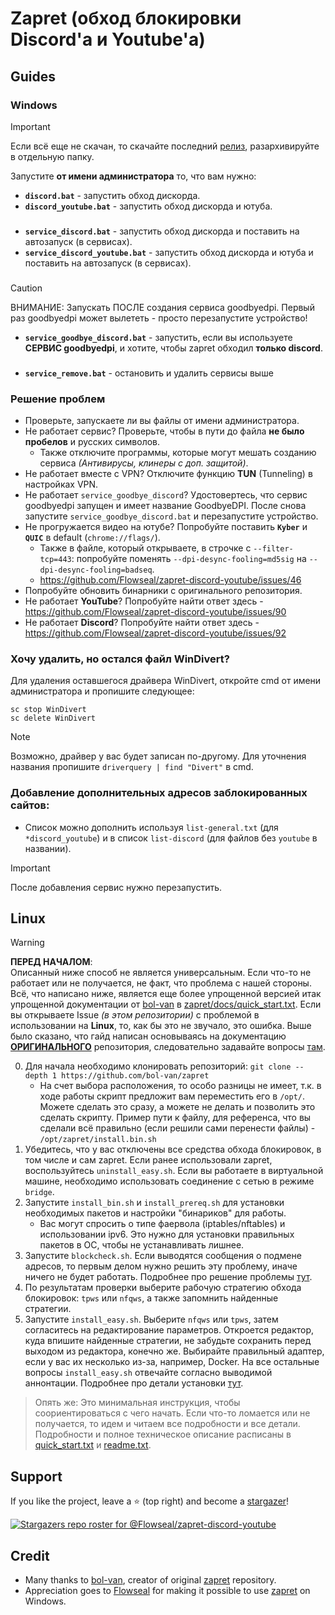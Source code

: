 # Zapret (обход блокировки Discord'а и Youtube'а)

## Guides
### Windows
> [!IMPORTANT]  
> Если всё еще не скачан, то скачайте последний [релиз](https://github.com/Flowseal/zapret-discord-youtube/releases), разархивируйте в отдельную папку.

Запустите **от имени администратора** то, что вам нужно:
- **`discord.bat`** - запустить обход дискорда.
- **`discord_youtube.bat`** - запустить обход дискорда и ютуба.
###
- **`service_discord.bat`** - запустить обход дискорда и поставить на автозапуск (в сервисах).
- **`service_discord_youtube.bat`** - запустить обход дискорда и ютуба и поставить на автозапуск (в сервисах).
###
> [!CAUTION]
> ВНИМАНИЕ: Запускать ПОСЛЕ создания сервиса goodbyedpi. Первый раз goodbyedpi может вылететь - просто перезапустите устройство!
- **`service_goodbye_discord.bat`** - запустить, если вы используете **СЕРВИС goodbyedpi**, и хотите, чтобы zapret обходил **только discord**.
###
- **`service_remove.bat`** - остановить и удалить сервисы выше

### Решение проблем
- Проверьте, запускаете ли вы файлы от имени администратора.
- Не работает сервис? Проверьте, чтобы в пути до файла **не было пробелов** и русских символов.
  * Также отключите программы, которые могут мешать созданию сервиса *(Антивирусы, клинеры с доп. защитой)*.
- Не работает вместе с VPN? Отключите функцию **TUN** (Tunneling) в настройках VPN.
- Не работает `service_goodbye_discord`? Удостовертесь, что сервис goodbyedpi запущен и имеет название GoodbyeDPI. После снова запустите `service_goodbye_discord.bat` и перезапустите устройство.
- Не прогружается видео на ютубе? Попробуйте поставить **`Kyber`** и **`QUIC`** в default (`chrome://flags/`).
  * Также в файле, который открываете, в строчке с `--filter-tcp=443`: попробуйте поменять `--dpi-desync-fooling=md5sig` на `--dpi-desync-fooling=badseq`.
  * https://github.com/Flowseal/zapret-discord-youtube/issues/46
- Попробуйте обновить бинарники с оригинального репозитория.
- Не работает **YouTube**? Попробуйте найти ответ здесь - https://github.com/Flowseal/zapret-discord-youtube/issues/90
- Не работает **Discord**? Попробуйте найти ответ здесь - https://github.com/Flowseal/zapret-discord-youtube/issues/92

### Хочу удалить, но остался файл WinDivert?
Для удаления оставшегося драйвера WinDivert, откройте cmd от имени администратора и пропишите следующее:
```
sc stop WinDivert
sc delete WinDivert
```
> [!NOTE]  
> Возможно, драйвер у вас будет записан по-другому. Для уточнения названия пропишите `driverquery | find "Divert"` в cmd.

### Добавление дополнительных адресов заблокированных сайтов: 
- Список можно дополнить используя `list-general.txt` (для `*discord_youtube`) и в список `list-discord` (для файлов без `youtube` в названии).
> [!IMPORTANT]  
> После добавления сервис нужно перезапустить.

## Linux
> [!WARNING]
> **ПЕРЕД НАЧАЛОМ**:  
> Описанный ниже способ не является универсальным. Если что-то не работает или не получается, не факт, что проблема с нашей стороны. Всё, что написано ниже, является еще более упрощенной версией итак упрощенной документации от [bol-van](https://github.com/bol-van/) в [zapret/docs/quick_start.txt](https://github.com/bol-van/zapret/blob/master/docs/quick_start.txt).
> Если вы открываете Issue *(в этом репозитории)* с проблемой в использовании на **Linux**, то, как бы это не звучало, это ошибка. Выше было сказано, что гайд написан основываясь на документацию **[ОРИГИНАЛЬНОГО](https://github.com/bol-van/zapret/)** репозитория, следовательно задавайте вопросы [там](https://github.com/bol-van/zapret/issues/).

0) Для начала необходимо клонировать репозиторий: `git clone --depth 1 https://github.com/bol-van/zapret`
   * На счет выбора расположения, то особо разницы не имеет, т.к. в ходе работы скрипт предложит вам переместить его в `/opt/`. Можете сделать это сразу, а можете не делать и позволить это сделать скрипту. Пример пути к файлу, для референса, что вы сделали всё правильно (если решили сами перенести файлы) - `/opt/zapret/install.bin.sh`
1) Убедитесь, что у вас отключены все средства обхода блокировок, в том числе и сам zapret. Если ранее использовали zapret, воспользуйтесь `uninstall_easy.sh`. Если вы работаете в виртуальной машине, необходимо использовать соединение с сетью в режиме `bridge`.
2) Запустите `install_bin.sh` и `install_prereq.sh` для установки необходимых пакетов и настройки "бинариков" для работы.
   * Вас могут спросить о типе фаервола (iptables/nftables) и использовании ipv6. Это нужно для установки правильных пакетов в ОС, чтобы не устанавливать лишнее.
3) Запустите `blockcheck.sh`. Если выводятся сообщения о подмене адресов, то первым делом нужно решить эту проблему, иначе ничего не будет работать. Подробнее про решение проблемы [тут](https://github.com/bol-van/zapret/blob/2cd6db3ba5ac2fa1494bed1c1903bc3531c76bc5/docs/quick_start.txt#L47).
4) По результатам проверки выберите рабочую стратегию обхода блокировок: `tpws` или `nfqws`, а также запомнить найденные стратегии.
5) Запустите `install_easy.sh`. Выберите `nfqws` или `tpws`, затем согласитесь на редактирование параметров. Откроется редактор, куда впишите найденные стратегии, не забудьте сохранить перед выходом из редактора, конечно же. Выбирайте правильный адаптер, если у вас их несколько из-за, например, Docker. На все остальные вопросы `install_easy.sh` отвечайте согласно выводимой аннонтации. Подробнее про детали установки [тут](https://github.com/bol-van/zapret/blob/2cd6db3ba5ac2fa1494bed1c1903bc3531c76bc5/docs/quick_start.txt#L115).
> Опять же: Это минимальная инструкция, чтобы соориентироваться с чего начать. Если что-то ломается или не получается, то идем и читаем все подробности и все детали. Подробности и полное техническое описание расписаны в [quick_start.txt](https://github.com/bol-van/zapret/blob/master/docs/quick_start.txt) и [readme.txt](https://github.com/bol-van/zapret/blob/master/docs/readme.txt).

## Support

If you like the project, leave a :star: (top right) and become a [stargazer](https://github.com/Flowseal/zapret-discrord-youtube/stargazers)!

[![Stargazers repo roster for @Flowseal/zapret-discord-youtube](https://reporoster.com/stars/dark/Flowseal/zapret-discord-youtube)](https://github.com/Flowseal/zapret-discrord-youtube/stargazers)

## Credit
* Many thanks to [bol-van](https://github.com/bol-van/), creator of original [zapret](https://github.com/bol-van/zapret/) repository.
* Appreciation goes to [Flowseal](https://github.com/Flowseal/) for making it possible to use [zapret](https://github.com/bol-van/zapret/tree/master/binaries/win64/zapret-winws) on Windows.
